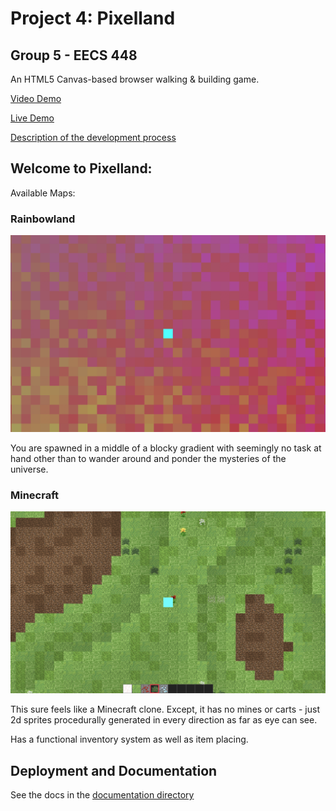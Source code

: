 # Project 4: Pixelland

## Group 5 - EECS 448

An HTML5 Canvas-based browser walking & building game.

[Video Demo](https://www.youtube.com/watch?v=3guzbg383WA)

[Live Demo](https://people.eecs.ku.edu/~m001p596/project/eecs-448-pixelland/eecs-448-project-3/)

[Description of the development process](https://max.patii.uk/projects/pixelland)

## Welcome to Pixelland:

Available Maps:

### Rainbowland

![](documentation/screenshots/rainbowland.png)

You are spawned in a middle of a blocky gradient with seemingly no task at hand
other than to wander around and ponder the mysteries of the universe.

### Minecraft

![](documentation/screenshots/mc.png)


This sure feels like a Minecraft clone. Except, it has no mines or carts - just
2d sprites procedurally generated in every direction as far as eye can see.

Has a functional inventory system as well as item placing.

## Deployment and Documentation

See the docs in the [documentation directory](./documentation/)

